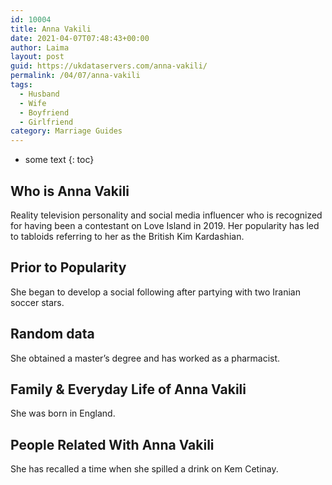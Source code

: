 ```yaml
---
id: 10004
title: Anna Vakili
date: 2021-04-07T07:48:43+00:00
author: Laima
layout: post
guid: https://ukdataservers.com/anna-vakili/
permalink: /04/07/anna-vakili
tags:
  - Husband
  - Wife
  - Boyfriend
  - Girlfriend
category: Marriage Guides
---
```


* some text
{: toc}


## Who is Anna Vakili
                  
                  
                  
Reality television personality and social media influencer who is recognized for having been a contestant on Love Island in 2019. Her popularity has led to tabloids referring to her as the British Kim Kardashian.
                  
              
            
              
            
                
                
                
## Prior to Popularity
                  
                  
                  
She began to develop a social following after partying with two Iranian soccer stars.
                  
              
            
              
            
                
                
                
## Random data
                  
                  
                  
She obtained a master&#8217;s degree and has worked as a pharmacist.
                  
              
            
              
            
                
                
                
## Family & Everyday Life of Anna Vakili
                  
                  
                  
She was born in England.
                  
              
            
              
            
                
                
                
## People Related With Anna Vakili
                  
                  
                  
She has recalled a time when she spilled a drink on Kem Cetinay. 
                  
              
            
              
            
                
              
            
              
              
            
            
              
            
          
          
          
